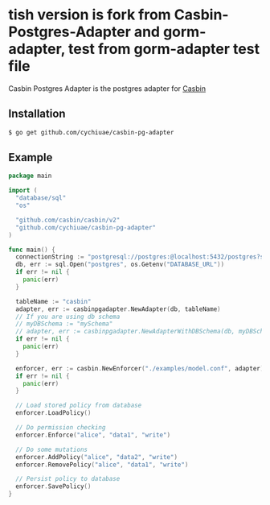 # tish version is fork from Casbin-Postgres-Adapter and gorm-adapter, test from gorm-adapter test file

Casbin Postgres Adapter is the postgres adapter for [Casbin](Casbin)

## Installation
```sh
$ go get github.com/cychiuae/casbin-pg-adapter
```

## Example
```go
package main

import (
  "database/sql"
  "os"

  "github.com/casbin/casbin/v2"
  "github.com/cychiuae/casbin-pg-adapter"
)

func main() {
  connectionString := "postgresql://postgres:@localhost:5432/postgres?sslmode=disable"
  db, err := sql.Open("postgres", os.Getenv("DATABASE_URL"))
  if err != nil {
    panic(err)
  }

  tableName := "casbin"
  adapter, err := casbinpgadapter.NewAdapter(db, tableName)
  // If you are using db schema
  // myDBSchema := "mySchema"
  // adapter, err := casbinpgadapter.NewAdapterWithDBSchema(db, myDBSchema, tableName)
  if err != nil {
    panic(err)
  }

  enforcer, err := casbin.NewEnforcer("./examples/model.conf", adapter)
  if err != nil {
    panic(err)
  }

  // Load stored policy from database
  enforcer.LoadPolicy()

  // Do permission checking
  enforcer.Enforce("alice", "data1", "write")

  // Do some mutations
  enforcer.AddPolicy("alice", "data2", "write")
  enforcer.RemovePolicy("alice", "data1", "write")

  // Persist policy to database
  enforcer.SavePolicy()
}
```
